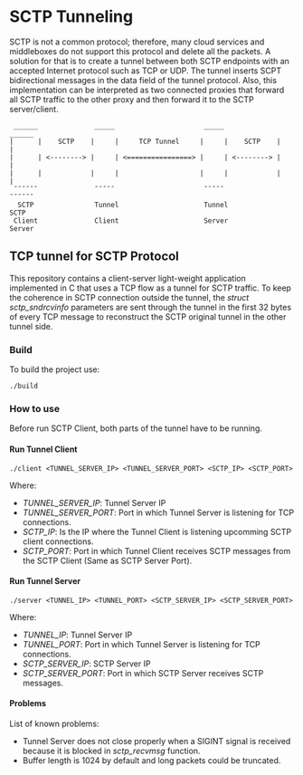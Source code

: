 # SCTP Tunneling
SCTP is not a common protocol; therefore, many cloud services and middleboxes do not support this protocol and delete all the packets. A solution for that is to create a tunnel between both SCTP endpoints with an accepted Internet protocol such as TCP or UDP. The tunnel inserts SCPT bidirectional messages in the data field of the tunnel protocol. Also, this implementation can be interpreted as two connected proxies that forward all SCTP traffic to the other proxy and then forward it to the SCTP server/client.

```
 ______              _____                      _____              ______
|      |    SCTP    |     |     TCP Tunnel     |     |    SCTP    |      |
|      | <--------> |     | <================> |     | <--------> |      |
|      |            |     |                    |     |            |      |
 ¯¯¯¯¯¯              ¯¯¯¯¯                      ¯¯¯¯¯              ¯¯¯¯¯¯
  SCTP               Tunnel                     Tunnel              SCTP
 Client              Client                     Server             Server
```

## TCP tunnel for SCTP Protocol
This repository contains a client-server light-weight application implemented in C that uses a TCP flow as a tunnel for SCTP traffic. To keep the coherence in SCTP connection outside the tunnel, the *struct sctp_sndrcvinfo* parameters are sent through the tunnel in the first 32 bytes of every TCP message to reconstruct the SCTP original tunnel in the other tunnel side.


### Build
To build the project use:
```
./build
```

### How to use

Before run SCTP Client, both parts of the tunnel have to be running.

#### Run Tunnel Client
```
./client <TUNNEL_SERVER_IP> <TUNNEL_SERVER_PORT> <SCTP_IP> <SCTP_PORT>
```
Where:
- *TUNNEL_SERVER_IP*: Tunnel Server IP
- *TUNNEL_SERVER_PORT*: Port in which Tunnel Server is listening for TCP connections.
- *SCTP_IP*: Is the IP where the Tunnel Client is listening upcomming SCTP client connections.
- *SCTP_PORT*: Port in which Tunnel Client receives SCTP messages from the SCTP Client (Same as SCTP Server Port).

#### Run Tunnel Server
```
./server <TUNNEL_IP> <TUNNEL_PORT> <SCTP_SERVER_IP> <SCTP_SERVER_PORT>
```
Where:
- *TUNNEL_IP*: Tunnel Server IP
- *TUNNEL_PORT*: Port in which Tunnel Server is listening for TCP connections.
- *SCTP_SERVER_IP*: SCTP Server IP
- *SCTP_SERVER_PORT*: Port in which SCTP Server receives SCTP messages.

#### Problems
List of known problems:
- Tunnel Server does not close properly when a SIGINT signal is received because it is blocked in *sctp_recvmsg* function.
- Buffer length is 1024 by default and long packets could be truncated.
